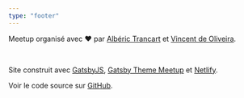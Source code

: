 ```yaml
---
type: "footer"
---
```


Meetup organisé avec ️️❤️ par [Albéric Trancart](https://twitter.com/alberictrancart) et [Vincent de Oliveira](https://twitter.com/iamvdo).

<br />

Site construit avec [GatsbyJS](https://gatsbyjs.org), [Gatsby Theme Meetup](https://github.com/matthieuauger/gatsby-theme-meetup) et [Netlify](https://netlify.com).

Voir le code source sur [GitHub](https://github.com/jamstack-paris/jamstack.paris).
